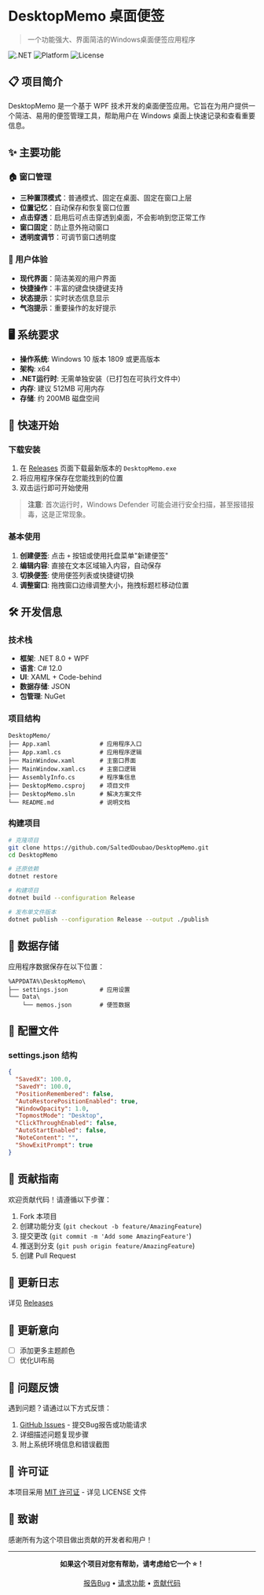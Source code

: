 # DesktopMemo 桌面便签

> 一个功能强大、界面简洁的Windows桌面便签应用程序

![.NET](https://img.shields.io/badge/.NET-8.0-purple)
![Platform](https://img.shields.io/badge/Platform-Windows-blue)
![License](https://img.shields.io/badge/License-MIT-green)

## 📋 项目简介

DesktopMemo 是一个基于 WPF 技术开发的桌面便签应用。它旨在为用户提供一个简洁、易用的便签管理工具，帮助用户在 Windows 桌面上快速记录和查看重要信息。

## ✨ 主要功能

### 🏠 窗口管理
- **三种置顶模式**：普通模式、固定在桌面、固定在窗口上层
- **位置记忆**：自动保存和恢复窗口位置
- **点击穿透**：启用后可点击穿透到桌面，不会影响到您正常工作
- **窗口固定**：防止意外拖动窗口
- **透明度调节**：可调节窗口透明度


### 🎨 用户体验
- **现代界面**：简洁美观的用户界面
- **快捷操作**：丰富的键盘快捷键支持
- **状态提示**：实时状态信息显示
- **气泡提示**：重要操作的友好提示

## 🖥️ 系统要求

- **操作系统**: Windows 10 版本 1809 或更高版本
- **架构**: x64
- **.NET运行时**: 无需单独安装（已打包在可执行文件中）
- **内存**: 建议 512MB 可用内存
- **存储**: 约 200MB 磁盘空间

## 🚀 快速开始

### 下载安装

1. 在 [Releases](../../releases) 页面下载最新版本的 `DesktopMemo.exe`
2. 将应用程序保存在您能找到的位置
3. 双击运行即可开始使用

> **注意**: 首次运行时，Windows Defender 可能会进行安全扫描，甚至报错报毒，这是正常现象。

### 基本使用

1. **创建便签**: 点击 `+` 按钮或使用托盘菜单"新建便签"
2. **编辑内容**: 直接在文本区域输入内容，自动保存
3. **切换便签**: 使用便签列表或快捷键切换
4. **调整窗口**: 拖拽窗口边缘调整大小，拖拽标题栏移动位置

## 🛠️ 开发信息

### 技术栈

- **框架**: .NET 8.0 + WPF
- **语言**: C# 12.0
- **UI**: XAML + Code-behind
- **数据存储**: JSON
- **包管理**: NuGet

### 项目结构

```
DesktopMemo/
├── App.xaml              # 应用程序入口
├── App.xaml.cs           # 应用程序逻辑
├── MainWindow.xaml       # 主窗口界面
├── MainWindow.xaml.cs    # 主窗口逻辑
├── AssemblyInfo.cs       # 程序集信息
├── DesktopMemo.csproj    # 项目文件
├── DesktopMemo.sln       # 解决方案文件
└── README.md             # 说明文档
```

### 构建项目

```bash
# 克隆项目
git clone https://github.com/SaltedDoubao/DesktopMemo.git
cd DesktopMemo

# 还原依赖
dotnet restore

# 构建项目
dotnet build --configuration Release

# 发布单文件版本
dotnet publish --configuration Release --output ./publish
```

## 📄 数据存储

应用程序数据保存在以下位置：

```
%APPDATA%\DesktopMemo\
├── settings.json         # 应用设置
└── Data\
    └── memos.json        # 便签数据
```

## 🔧 配置文件

### settings.json 结构

```json
{
  "SavedX": 100.0,
  "SavedY": 100.0,
  "PositionRemembered": false,
  "AutoRestorePositionEnabled": true,
  "WindowOpacity": 1.0,
  "TopmostMode": "Desktop",
  "ClickThroughEnabled": false,
  "AutoStartEnabled": false,
  "NoteContent": "",
  "ShowExitPrompt": true
}
```

## 🤝 贡献指南

欢迎贡献代码！请遵循以下步骤：

1. Fork 本项目
2. 创建功能分支 (`git checkout -b feature/AmazingFeature`)
3. 提交更改 (`git commit -m 'Add some AmazingFeature'`)
4. 推送到分支 (`git push origin feature/AmazingFeature`)
5. 创建 Pull Request

## 📝 更新日志

详见 [Releases](../../releases)

## 🎯 更新意向

- [ ] 添加更多主题颜色
- [ ] 优化UI布局

## 🐛 问题反馈

遇到问题？请通过以下方式反馈：

1. [GitHub Issues](../../issues) - 提交Bug报告或功能请求
2. 详细描述问题复现步骤
3. 附上系统环境信息和错误截图

## 📄 许可证

本项目采用 [MIT 许可证](LICENSE) - 详见 LICENSE 文件

## 🙏 致谢

感谢所有为这个项目做出贡献的开发者和用户！

---

<div align="center">

**如果这个项目对您有帮助，请考虑给它一个 ⭐！**

[报告Bug](../../issues) • [请求功能](../../issues) • [贡献代码](../../pulls)

</div>
